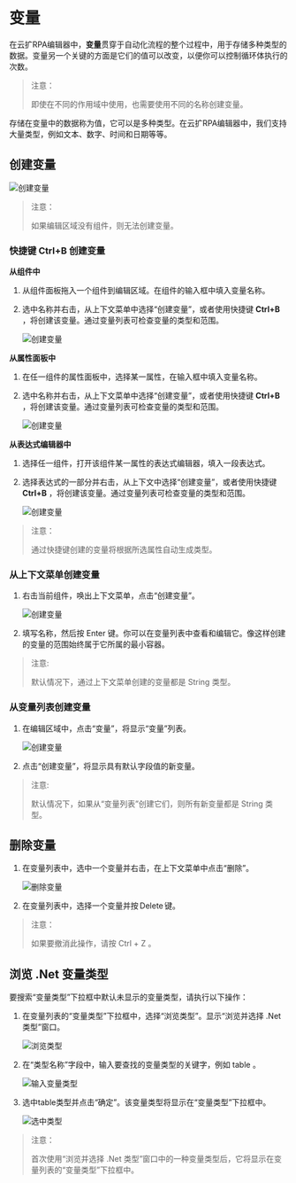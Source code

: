 # 变量 
在云扩RPA编辑器中，**变量**贯穿于自动化流程的整个过程中，用于存储多种类型的数据。变量另一个关键的方面是它们的值可以改变，以便你可以控制循环体执行的次数。

>注意： 
> 
>即使在不同的作用域中使用，也需要使用不同的名称创建变量。 

存储在变量中的数据称为值，它可以是多种类型。在云扩RPA编辑器中，我们支持大量类型，例如文本、数字、时间和日期等等。 

## 创建变量

![创建变量](https://docimages.blob.core.chinacloudapi.cn/images/Studio/Variable/variabletips.png)

>注意： 
> 
>如果编辑区域没有组件，则无法创建变量。 

### 快捷键 Ctrl+B 创建变量

**从组件中** 

1. 从组件面板拖入一个组件到编辑区域。在组件的输入框中填入变量名称。
2. 选中名称并右击，从上下文菜单中选择“创建变量”，或者使用快捷键 **Ctrl+B** ，将创建该变量。通过变量列表可检查变量的类型和范围。

   ![创建变量](https://docimages.blob.core.chinacloudapi.cn/images/Studio/Variable/Activity-createVariable.png)

**从属性面板中**

1. 在任一组件的属性面板中，选择某一属性，在输入框中填入变量名称。
2. 选中名称并右击，从上下文菜单中选择“创建变量”，或者使用快捷键 **Ctrl+B** ，将创建该变量。通过变量列表可检查变量的类型和范围。

   ![创建变量](https://docimages.blob.core.chinacloudapi.cn/images/Studio/Variable/Property-createVariable.png)

**从表达式编辑器中**

1. 选择任一组件，打开该组件某一属性的表达式编辑器，填入一段表达式。
2. 选择表达式的一部分并右击，从上下文中选择“创建变量”，或者使用快捷键 **Ctrl+B** ，将创建该变量。通过变量列表可检查变量的类型和范围。

   ![创建变量](https://docimages.blob.core.chinacloudapi.cn/images/Studio/Variable/Editor-createVariable.png)

>注意： 
> 
>  通过快捷键创建的变量将根据所选属性自动生成类型。 
  
### 从上下文菜单创建变量

1. 右击当前组件，唤出上下文菜单，点击“创建变量”。 

   ![创建变量](https://docimages.blob.core.chinacloudapi.cn/images/Studio/Variable/menu-createVariable.png)

2. 填写名称，然后按 Enter 键。你可以在变量列表中查看和编辑它。像这样创建的变量的范围始终属于它所属的最小容器。

>  注意: 
> 
>  默认情况下，通过上下文菜单创建的变量都是 String 类型。 
  
### 从变量列表创建变量

1. 在编辑区域中，点击“变量”，将显示“变量”列表。

   ![创建变量](https://docimages.blob.core.chinacloudapi.cn/images/Studio/Variable/variablePanel-createVariable.png)

2. 点击“创建变量”，将显示具有默认字段值的新变量。 

>  注意: 
> 
>  默认情况下，如果从“变量列表”创建它们，则所有新变量都是 String 类型。 
  
## 删除变量 
1. 在变量列表中，选中一个变量并右击，在上下文菜单中点击“删除”。 

   ![删除变量](https://docimages.blob.core.chinacloudapi.cn/images/Studio/Variable/deleteVariable.png)

2. 在变量列表中，选择一个变量并按 Delete 键。 

>  注意： 
> 
>  如果要撤消此操作，请按 Ctrl + Z 。 

## 浏览 .Net 变量类型 
要搜索“变量类型”下拉框中默认未显示的变量类型，请执行以下操作：

1. 在变量列表的“变量类型”下拉框中，选择“浏览类型”。显示“浏览并选择 .Net 类型”窗口。 

    ![浏览类型](https://docimages.blob.core.chinacloudapi.cn/images/Studio/Variable/viewTypeOfVariable.png)

2. 在“类型名称”字段中，输入要查找的变量类型的关键字，例如 table 。

    ![输入变量类型](https://docimages.blob.core.chinacloudapi.cn/images/Studio/Variable/inputTable.png)

3. 选中table类型并点击“确定”。该变量类型将显示在“变量类型”下拉框中。 

    ![选中类型](https://docimages.blob.core.chinacloudapi.cn/images/Studio/Variable/confirmTable.png)

>  注意： 
> 
>  首次使用“浏览并选择 .Net 类型”窗口中的一种变量类型后，它将显示在变量列表的“变量类型”下拉框中。 
